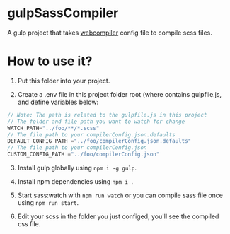 # gulpSassCompiler

A gulp project that takes [webcompiler](https://marketplace.visualstudio.com/items?itemName=MadsKristensen.WebCompiler) config file to compile scss files. 

# How to use it?

1. Put this folder into your project.

2. Create a .env file in this project folder root (where contains gulpfile.js,  and define variables below:
    
```javascript
// Note: The path is related to the gulpfile.js in this project 
// The folder and file path you want to watch for change
WATCH_PATH="../foo/**/*.scss"
// The file path to your compilerConfig.json.defaults
DEFAULT_CONFIG_PATH ="../foo/compilerConfig.json.defaults"
// The file path to your compilerConfig.json
CUSTOM_CONFIG_PATH ="../foo/compilerConfig.json"
```

3. Install gulp globally using `npm i -g gulp`.

4. Install npm dependencies using `npm i `.

5. Start sass:watch with `npm run watch` or you can compile sass file once using `npm run start`.

6. Edit your scss in the folder you just configed, you'll see the compiled css file.